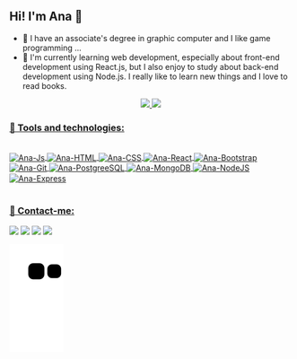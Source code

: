 ## Hi! I'm Ana 👋



- 🔭 I have an associate's degree in graphic computer and I like game programming ...
- 🌱 I'm currently learning web development, especially about front-end development using React.js, but I also enjoy to study about back-end development using Node.js. I really like to learn new things and I love to read books. 

<div align="center">
  <a href="https://github.com/anafts">
  <img height="180em" src="https://github-readme-stats.vercel.app/api?username=anafts&show_icons=true&theme=dracula&include_all_commits=true&count_private=true"/>
  <img height="180em" src="https://github-readme-stats.vercel.app/api/top-langs/?username=anafts&layout=compact&langs_count=7&theme=dracula"/>
</div>


### 🚀 Tools and technologies:



<div style="display: inline_block"><br>
  <img align="center" alt="Ana-Js" height="40" width="50" src="https://cdn.jsdelivr.net/gh/devicons/devicon/icons/javascript/javascript-original.svg">
  <img align="center" alt="Ana-HTML" height="40" width="50" src="https://cdn.jsdelivr.net/gh/devicons/devicon/icons/html5/html5-original.svg" >
  <img align="center" alt="Ana-CSS" height="40" width="50" src="https://cdn.jsdelivr.net/gh/devicons/devicon/icons/css3/css3-original.svg">
  <img align="center" alt="Ana-React" height="40" width="50" src="https://cdn.jsdelivr.net/gh/devicons/devicon/icons/react/react-original.svg" >
  <img align="center" alt="Ana-Bootstrap" height="40" width="50" src="https://cdn.jsdelivr.net/gh/devicons/devicon/icons/bootstrap/bootstrap-original.svg">
  <img align="center" alt="Ana-Git" height="40" width="50" src="https://cdn.jsdelivr.net/gh/devicons/devicon/icons/git/git-original.svg">
  <img align="center" alt="Ana-PostgreeSQL" height="40" width="50" src="https://cdn.jsdelivr.net/gh/devicons/devicon/icons/postgresql/postgresql-original.svg">
  <img align="center" alt="Ana-MongoDB" height="40" width="50" src="https://cdn.jsdelivr.net/gh/devicons/devicon/icons/mongodb/mongodb-original.svg">
  <img align="center" alt="Ana-NodeJS" height="40" width="50"  src="https://cdn.jsdelivr.net/gh/devicons/devicon/icons/nodejs/nodejs-original.svg">
  <img align="center" alt="Ana-Express" height="40" width="50" src="https://cdn.jsdelivr.net/gh/devicons/devicon/icons/express/express-original.svg">
 
  
 
#


### 💌 Contact-me:
<div>
    
  <a href="https://www.linkedin.com/in/ana-freitas-794b3523b/" target="_blank"><img src="https://img.shields.io/badge/-LinkedIn-%230077B5?style=for-the-badge&logo=linkedin&logoColor=white" target="_blank"></a>
  <a href="https://www.instagram.com/_beafts/" target="_blank"><img src="https://img.shields.io/badge/-Instagram-%23E4405F?style=for-the-badge&logo=instagram&logoColor=white" target="_blank"></a>
  <a href = "mailto:contatoana.freitaas16@gmail.com"><img src="https://img.shields.io/badge/-Gmail-%23333?style=for-the-badge&logo=gmail&logoColor=white" target="_blank"></a>
   <a href="https://www.behance.net/anafts" target="_blank"><img src="https://img.shields.io/badge/-Behance-blue?style=for-the-badge&logo=behance&logoColor=white" target="_blank"></a>
   
   ![Snake animation](https://github.com/rafaballerini/rafaballerini/blob/output/github-contribution-grid-snake.svg)
   
</div>

